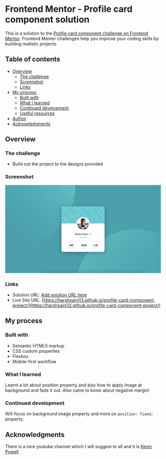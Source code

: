 # Frontend Mentor - Profile card component solution

This is a solution to the [Profile card component challenge on Frontend Mentor](https://www.frontendmentor.io/challenges/profile-card-component-cfArpWshJ). Frontend Mentor challenges help you improve your coding skills by building realistic projects. 

## Table of contents

- [Overview](#overview)
  - [The challenge](#the-challenge)
  - [Screenshot](#screenshot)
  - [Links](#links)
- [My process](#my-process)
  - [Built with](#built-with)
  - [What I learned](#what-i-learned)
  - [Continued development](#continued-development)
  - [Useful resources](#useful-resources)
- [Author](#author)
- [Acknowledgments](#acknowledgments)


## Overview

### The challenge

- Build out the project to the designs provided

### Screenshot

![](./screenshot3.png)

### Links

- Solution URL: [Add solution URL here](https://your-solution-url.com)
- Live Site URL: [https://harshsaini13.github.io/profile-card-component-project/](https://harshsaini13.github.io/profile-card-component-project/)

## My process

### Built with

- Semantic HTML5 markup
- CSS custom properties
- Flexbox
- Mobile-first workflow

### What I learned

Learnt a lot about position property and also how to apply image at background and fade it out. Also came to know about negative margin!

### Continued development

Will focus on background image property and more on ```position: fixed;``` property.

## Acknowledgments

There is a nice youtube channel which I will suggest to all and it is [Kevin Powell](https://www.youtube.com/kepowob)
